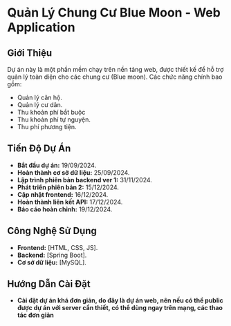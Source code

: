 # Quản Lý Chung Cư Blue Moon - Web Application

## Giới Thiệu
Dự án này là một phần mềm chạy trên nền tảng web, được thiết kế để hỗ trợ quản lý toàn diện cho các chung cư (Blue moon). Các chức năng chính bao gồm:
- Quản lý căn hộ.
- Quản lý cư dân.
- Thu khoản phí bắt buộc
- Thu khoản phí tự nguyện.
- Thu phí phương tiện.

## Tiến Độ Dự Án
- **Bắt đầu dự án:** 19/09/2024.
- **Hoàn thành cơ sở dữ liệu:** 25/09/2024.
- **Lập trình phiên bản backend ver 1:** 31/11/2024.
- **Phát triển phiên bản 2:** 15/12/2024.
- **Cập nhật frontend:** 16/12/2024.
- **Hoàn thành liên kết API:** 17/12/2024.
- **Báo cáo hoàn chỉnh:** 19/12/2024.

## Công Nghệ Sử Dụng
- **Frontend:** [HTML, CSS, JS].
- **Backend:** [Spring Boot].
- **Cơ sở dữ liệu:** [MySQL].

## Hướng Dẫn Cài Đặt
- **Cài đặt dự án khá đơn giản, do đây là dự án web, nên nếu có thể public được dự án với server cần thiết, có thể dùng ngay trên mạng, các thao tác đơn giản**
